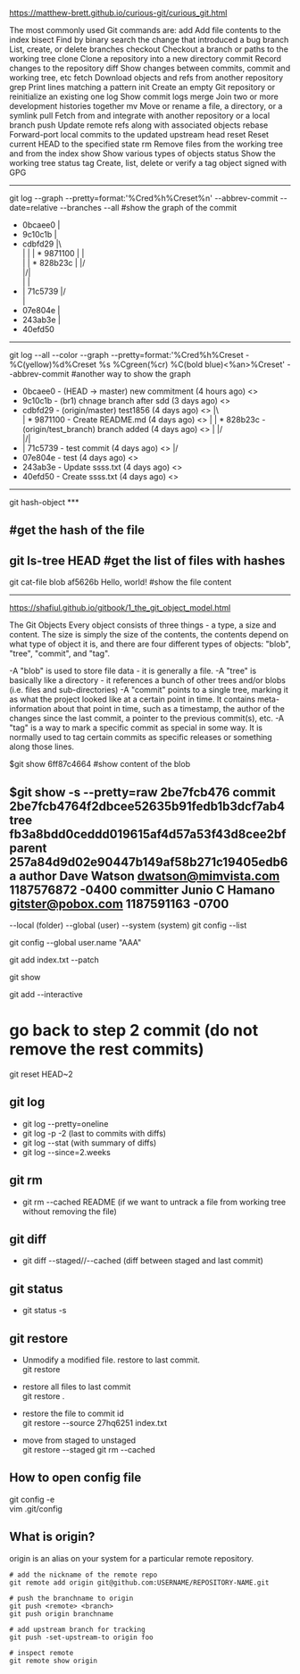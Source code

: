 https://matthew-brett.github.io/curious-git/curious_git.html

The most commonly used Git commands are:
   add        Add file contents to the index
   bisect     Find by binary search the change that introduced a bug
   branch     List, create, or delete branches
   checkout   Checkout a branch or paths to the working tree
   clone      Clone a repository into a new directory
   commit     Record changes to the repository
   diff       Show changes between commits, commit and working tree, etc
   fetch      Download objects and refs from another repository
   grep       Print lines matching a pattern
   init       Create an empty Git repository or reinitialize an existing one
   log        Show commit logs
   merge      Join two or more development histories together
   mv         Move or rename a file, a directory, or a symlink
   pull       Fetch from and integrate with another repository or a local branch
   push       Update remote refs along with associated objects
   rebase     Forward-port local commits to the updated upstream head
   reset      Reset current HEAD to the specified state
   rm         Remove files from the working tree and from the index
   show       Show various types of objects
   status     Show the working tree status
   tag        Create, list, delete or verify a tag object signed with GPG
   
----------------------------------------------------------------------------------------

git log --graph --pretty=format:'%Cred%h%Creset%n' --abbrev-commit --date=relative --branches --all
#show the graph of the commit

* 0bcaee0
| 
* 9c10c1b
|   
*   cdbfd29
|\  
| | 
| * 9871100
| |   
| | * 828b23c
| |/  
|/|   
| | 
* | 71c5739
|/  
| 
* 07e804e
| 
* 243ab3e
| 
* 40efd50
----------------------------------------------------------------------------------------
git log --all --color --graph --pretty=format:'%Cred%h%Creset -%C(yellow)%d%Creset %s %Cgreen(%cr) %C(bold blue)<%an>%Creset' --abbrev-commit
#another way to show the graph

* 0bcaee0 - (HEAD -> master) new commitment (4 hours ago) <>
* 9c10c1b - (br1) chnage branch after sdd (3 days ago) <>
*   cdbfd29 - (origin/master) test1856 (4 days ago) <>
|\  
| * 9871100 - Create README.md (4 days ago) <>
| | * 828b23c - (origin/test_branch) branch added (4 days ago) <>
| |/  
|/|   
* | 71c5739 - test commit (4 days ago) <>
|/  
* 07e804e - test (4 days ago) <>
* 243ab3e - Update ssss.txt (4 days ago) <>
* 40efd50 - Create ssss.txt (4 days ago) <>
----------------------------------------------------------------------------------------

git hash-object ***

#get the hash of the file 
----------------------------------------------------------------------------------------
git ls-tree HEAD
#get the list of files with hashes
----------------------------------------------------------------------------------------
git cat-file blob af5626b
Hello, world!
#show the file content

----------------------------------------------------------------------------------------
https://shafiul.github.io/gitbook/1_the_git_object_model.html

The Git Objects
Every object consists of three things - a type, a size and content. The size is simply the size of the contents, the contents depend on what type of object it is, and there are four different types of objects: "blob", "tree", "commit", and "tag".

-A "blob" is used to store file data - it is generally a file.
-A "tree" is basically like a directory - it references a bunch of other trees and/or blobs (i.e. files and sub-directories)
-A "commit" points to a single tree, marking it as what the project looked like at a certain point in time. It contains meta-information about that point in time, such as a timestamp, the author of the changes since the last commit, a pointer to the previous commit(s), etc.
-A "tag" is a way to mark a specific commit as special in some way. It is normally used to tag certain commits as specific releases or something along those lines.

$git show 6ff87c4664
#show content of the blob

$git show -s --pretty=raw 2be7fcb476
commit 2be7fcb4764f2dbcee52635b91fedb1b3dcf7ab4
tree fb3a8bdd0ceddd019615af4d57a53f43d8cee2bf
parent 257a84d9d02e90447b149af58b271c19405edb6a
author Dave Watson <dwatson@mimvista.com> 1187576872 -0400
committer Junio C Hamano <gitster@pobox.com> 1187591163 -0700
----------------------------------------------------------------------------------------

--local (folder)
--global (user)
--system (system)
git config --list

git config --global user.name "AAA"


git add index.txt --patch



git show <commit>

git add --interactive <file>


# go back to step 2 commit (do not remove the rest commits)
git reset HEAD~2

## git log
- git log --pretty=oneline
- git log -p -2 (last to commits with diffs)
- git log --stat (with summary of diffs)
- git log --since=2.weeks



## git rm
- git rm --cached README (if we want to untrack a file from working tree without removing the file)



## git diff
- git diff --staged//--cached (diff between staged and last commit)



## git status
- git status -s





## git restore
- Unmodify a modified file. restore to last commit. \
git restore <filename>

- restore all files to last commit\
git restore .

- restore the file to commit id\
git restore --source 27hq6251 index.txt

- move from staged to unstaged\
git restore --staged <filename>
git rm --cached <filename>







## How to open config file
git config -e\
vim .git/config

## What is origin?
origin is an alias on your system for a particular remote repository.
```
# add the nickname of the remote repo
git remote add origin git@github.com:USERNAME/REPOSITORY-NAME.git

# push the branchname to origin
git push <remote> <branch>
git push origin branchname

# add upstream branch for tracking
git push -set-upstream-to origin foo

# inspect remote
git remote show origin
```
